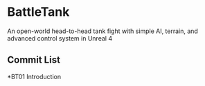 # BattleTank
An open-world head-to-head tank fight with simple AI, terrain, and advanced control system in Unreal 4

## Commit List
*BT01 Introduction
